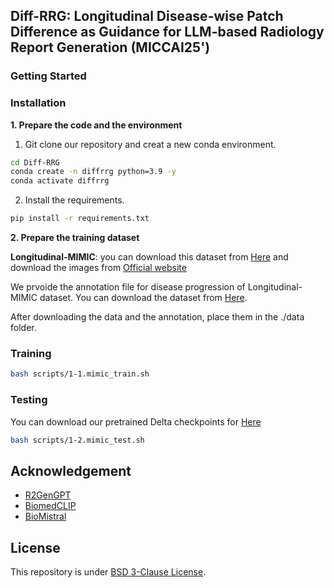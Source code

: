 ## Diff-RRG: Longitudinal Disease-wise Patch Difference as Guidance for LLM-based Radiology Report Generation (MICCAI25')

### Getting Started
### Installation

**1. Prepare the code and the environment**

1. Git clone our repository and creat a new conda environment.
```bash
cd Diff-RRG
conda create -n diffrrg python=3.9 -y
conda activate diffrrg
```
2. Install the requirements.
```bash
pip install -r requirements.txt
```

**2. Prepare the training dataset**

**Longitudinal-MIMIC**: you can download this dataset from [Here](https://github.com/CelestialShine/Longitudinal-Chest-X-Ray) and download the images from [Official website](https://physionet.org/content/mimic-cxr-jpg/2.1.0/)

We prvoide the annotation file for disease progression of Longitudinal-MIMIC dataset. You can download the dataset from [Here](https://drive.google.com/file/d/1iWzqLfuQ_0lHE1RYf57KRt6bDwicJOeH/view?usp=sharing).

After downloading the data and the annotation, place them in the ./data folder.

### Training

```bash
bash scripts/1-1.mimic_train.sh
```

### Testing
You can download our pretrained Delta checkpoints for [Here](https://drive.google.com/file/d/1jWBIdZDH2950DdInCCKNhGLiR5iIEz2E/view?usp=sharing)

```bash
bash scripts/1-2.mimic_test.sh
```

## Acknowledgement

+ [R2GenGPT](https://github.com/wang-zhanyu/R2GenGPT)
+ [BiomedCLIP](https://github.com/microsoft/BiomedCLIP_data_pipeline)
+ [BioMistral](https://github.com/BioMistral/BioMistral)


## License
This repository is under [BSD 3-Clause License](LICENSE.md).
